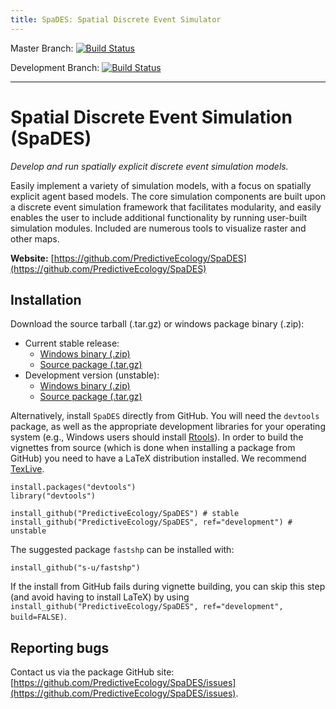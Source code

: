 ```yaml
---
title: SpaDES: Spatial Discrete Event Simulator
---
```


Master Branch: [![Build Status](https://travis-ci.org/PredictiveEcology/SpaDES.svg?branch=master)](https://travis-ci.org/PredictiveEcology/SpaDES)

Development Branch: [![Build Status](https://travis-ci.org/PredictiveEcology/SpaDES.svg?branch=development)](https://travis-ci.org/PredictiveEcology/SpaDES)

-----

# Spatial Discrete Event Simulation (SpaDES)

*Develop and run spatially explicit discrete event simulation models.*

Easily implement a variety of simulation models, with a focus on spatially explicit agent based models. The core simulation components are built upon a discrete event simulation framework that facilitates modularity, and easily enables the user to include additional functionality by running user-built simulation modules. Included are numerous tools to visualize raster and other maps.

**Website:** [https://github.com/PredictiveEcology/SpaDES](https://github.com/PredictiveEcology/SpaDES)

## Installation

Download the source tarball (.tar.gz) or windows package binary (.zip):

+ Current stable release:
    - [Windows binary (.zip)](https://github.com/PredictiveEcology/SpaDES/raw/master/SpaDES_0.4.0.zip)
    - [Source package (.tar.gz)](https://github.com/PredictiveEcology/SpaDES/raw/master/SpaDES_0.4.0.tar.gz)
+ Development version (unstable):
    - [Windows binary (.zip)](https://github.com/PredictiveEcology/SpaDES/raw/development/SpaDES_0.5.0.9000.zip)
    - [Source package (.tar.gz)](https://github.com/PredictiveEcology/SpaDES/raw/development/SpaDES_0.5.0.9000.tar.gz)

Alternatively, install `SpaDES` directly from GitHub. You will need the `devtools` package, as well as the appropriate development libraries for your operating system (e.g., Windows users should install [Rtools](http://cran.r-project.org/bin/windows/Rtools/)). In order to build the vignettes from source (which is done when installing a package from GitHub) you need to have a LaTeX distribution installed. We recommend [TexLive](https://www.tug.org/texlive/).

    install.packages("devtools")
    library("devtools")
	
    install_github("PredictiveEcology/SpaDES") # stable
    install_github("PredictiveEcology/SpaDES", ref="development") # unstable
    
The suggested package `fastshp` can be installed with:

    install_github("s-u/fastshp")

If the install from GitHub fails during vignette building, you can skip this step (and avoid having to install LaTeX) by using `install_github("PredictiveEcology/SpaDES", ref="development", build=FALSE)`.

## Reporting bugs

Contact us via the package GitHub site: [https://github.com/PredictiveEcology/SpaDES/issues](https://github.com/PredictiveEcology/SpaDES/issues).
